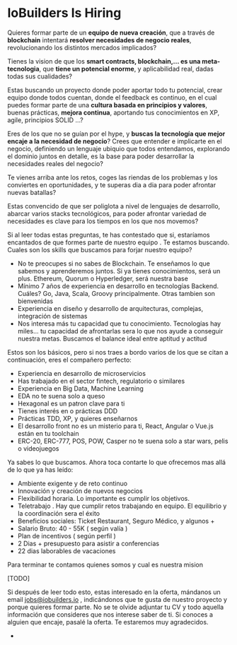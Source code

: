 # IoBuilders Is Hiring

Quieres formar parte de un **equipo de nueva creación**, que a través de **blockchain** intentará **resolver necesidades de negocio reales**, revolucionando los distintos mercados implicados?

Tienes la vision de que los **smart contracts, blockchain,... es una meta-tecnologia**, que **tiene un potencial enorme**, y aplicabilidad real, dadas todas sus cualidades?

Estas buscando un proyecto donde poder aportar todo tu potencial, crear equipo donde todos cuentan,  donde el feedback es continuo,  en el cual puedes formar parte de una **cultura basada en principios y valores**, buenas prácticas, **mejora continua**, aportando tus conocimientos en XP, agile, principios SOLID ...?

Eres de los que no se guían por el hype, y **buscas la tecnología que mejor encaje a la necesidad de negocio**? Crees que entender e implicarte en el negocio, definiendo un lenguaje ubiquio que todos entendamos, explorando el dominio juntos en detalle, es la base para poder desarrollar la necesidades reales del negocio?

Te vienes arriba ante los retos, coges las riendas de los problemas y los conviertes en oportunidades, y te superas dia a dia para poder afrontar nuevas batallas?

Estas convencido de que ser poliglota a nivel de lenguajes de desarrollo, abarcar varios stacks tecnológicos, para poder afrontar variedad de necesidades es clave para los tiempos en los que nos movemos?

Si al leer todas estas preguntas,  te has contestado que si,  estaríamos encantados de que formes parte de nuestro equipo .  Te estamos buscando. Cuales son los skills que buscamos para forjar nuestro equipo?

 - No te preocupes si no sabes de Blockchain. Te enseñamos lo que sabemos y aprenderemos juntos.  Si ya tienes conocimientos, será un plus. Ethereum, Quorum o Hyperledger, será nuestra base
 - Mínimo 7 años de experiencia en desarrollo en tecnologías Backend. Cuáles? Go, Java, Scala, Groovy principalmente. Otras tambien son bienvenidas
 - Experiencia en diseño y desarrollo de arquitecturas, complejas, integración de sistemas
 - Nos interesa más tu capacidad que tu conocimiento. Tecnologías hay miles... tu capacidad de afrontarlas sera lo que nos ayude a conseguir nuestra metas. Buscamos el balance ideal entre aptitud y actitud
 
 Estos son los básicos, pero si nos traes a bordo varios de los que se citan a continuación, eres el compañero perfecto:

- Experiencia en desarrollo de microservicios 
- Has trabajado en el sector fintech, regulatorio o similares
- Experiencia en Big Data, Machine Learning
- EDA no te suena solo a queso
- Hexagonal es un patron clave para ti
- Tienes interés en o prácticas DDD
- Prácticas TDD, XP, y quieres enseñarnos
- El desarrollo front no es un misterio para ti, React, Angular o Vue.js están en tu toolchain
- ERC-20, ERC-777, POS, POW, Casper no te suena solo a star wars, pelis o videojuegos

Ya sabes lo que buscamos. Ahora toca contarte lo que ofrecemos mas allá de lo que ya has leído:

- Ambiente exigente y de reto continuo
- Innovación y creación de nuevos negocios
- Flexibilidad horaria. Lo importante es cumplir los objetivos. 
- Teletrabajo . Hay que cumplir retos trabajando en equipo. El equilibrio   y la coordinación sera el éxito
- Beneficios sociales: Ticket Restaurant, Seguro Médico, y algunos +
- Salario Bruto: 40 - 55K ( según valía ) 
- Plan de incentivos ( según perfil )
- 2 Dias + presupuesto para asistir a conferencias
- 22 dias laborables de vacaciones

Para terminar te contamos quienes somos y cual es nuestra mision

[TODO]



Si después de leer todo esto, estas interesado en la oferta, mándanos un email jobs@iobuilders.io , indicándonos que te gusta de nuestro proyecto y porque quieres formar parte. No se te olvide adjuntar tu CV y todo aquella información que consideres que nos interese saber de ti.
Si conoces a alguien que encaje, pasalé la oferta. Te estaremos muy agradecidos.
 
 



 - 

